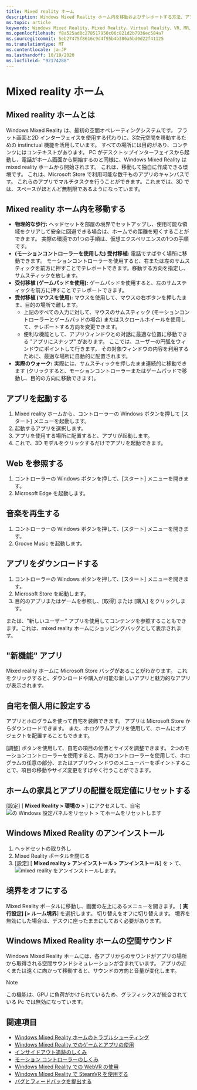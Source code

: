 ```yaml
---
title: Mixed reality ホーム
description: Windows Mixed Reality ホーム内を移動およびテレポートする方法、アプリとゲームを起動する方法、ホームをカスタマイズする方法、およびビジュアル、オーディオ、音声設定を変更する方法。
ms.topic: article
keywords: Windows Mixed Reality、Mixed Reality、Virtual Reality、VR、MR、Home、Navigate、Get、アプリ、ゲーム
ms.openlocfilehash: f8a525ad0c278517950c06c821d2b7936ec584a7
ms.sourcegitcommit: 5eb27475f8616c9d4f95b4b386a5bd0d22f41125
ms.translationtype: MT
ms.contentlocale: ja-JP
ms.lasthandoff: 10/19/2020
ms.locfileid: "92174288"
---
```

# <a name="your-mixed-reality-home"></a>Mixed reality ホーム

## <a name="what-is-the-mixed-reality-home"></a>Mixed reality ホームとは

Windows Mixed Reality は、最初の空間オペレーティングシステムです。 フラット画面と2D インターフェイスを使用する代わりに、3次元空間を移動するための instinctual 機能を活用しています。 すべての場所には目的があり、コンテンツにはコンテキストがあります。 PC がデスクトップインターフェイスから起動し、電話がホーム画面から開始するのと同様に、Windows Mixed Reality は mixed reality ホームから開始されます。 これは、移動して独自に作成できる環境です。 これは、Microsoft Store で利用可能な数千ものアプリのキャンバスです。 これらのアプリでマルチタスクを行うことができます。これまでは、3D では、スペースがほとんど無制限であるようになっています。

## <a name="move-through-the-mixed-reality-home"></a>Mixed reality ホーム内を移動する

* **物理的な歩行:** ヘッドセットを部屋の境界でセットアップし、使用可能な領域をクリアして安全に回避できる場合は、ホームでの距離を短くすることができます。 実際の環境での1つの手順は、仮想エクスペリエンスの1つの手順です。
* **(モーションコントローラーを使用した) 受付移植:** 電話ですばやく場所に移動できます。 モーションコントローラーを使用すると、右または左のサムスティックを前方に押すことでテレポートできます。移動する方向を指定し、サムスティックを放します。
* **受付移植 (ゲームパッドを使用):** ゲームパッドを使用すると、左のサムスティックを前方に押すことでテレポートできます。
* **受付移植 (マウスを使用):** マウスを使用して、マウスの右ボタンを押したまま、目的の場所で離します。
  * 上記のすべての入力に対して、マウスのサムスティック (モーションコントローラーとゲームパッドの場合) またはスクロールホイールを使用して、テレポートする方向を変更できます。
  * 便利な機能として、アプリウィンドウとの対話に最適な位置に移動できる "アプリにスナップ" があります。 ここでは、ユーザーの円弧をウィンドウにポイントして行きます。 その対象ウィンドウの内容を利用するために、最適な場所に自動的に配置されます。
* **実際のウォーク:** 実際には、サムスティックを押したまま連続的に移動できます (クリックすると、モーションコントローラーまたはゲームパッドで移動し、目的の方向に移動できます)。

## <a name="launch-an-app"></a>アプリを起動する

1. Mixed reality ホームから、コントローラーの Windows ボタンを押して [スタート] メニューを起動します。
2. 起動するアプリを選択します。
3. アプリを使用する場所に配置すると、アプリが起動します。
4. これで、3D モデルをクリックするだけでアプリを起動できます。

## <a name="browse-the-web"></a>Web を参照する

1. コントローラーの Windows ボタンを押して、[スタート] メニューを開きます。
2. Microsoft Edge を起動します。

## <a name="play-music"></a>音楽を再生する

1. コントローラーの Windows ボタンを押して、[スタート] メニューを開きます。
2. Groove Music を起動します。

## <a name="download-an-app"></a>アプリをダウンロードする

1. コントローラーの Windows ボタンを押して、[スタート] メニューを開きます。
2. Microsoft Store を起動します。
3. 目的のアプリまたはゲームを参照し、[取得] または [購入] をクリックします。

または、"新しいユーザー" アプリを使用してコンテンツを参照することもできます。これは、mixed reality ホームにショッピングバッグとして表示されます。

## <a name="what-is-the-new-for-you-app"></a>"新機能" アプリ

Mixed reality ホームに Microsoft Store バッグがあることがわかります。 これをクリックすると、ダウンロードや購入が可能な新しいアプリと魅力的なアプリが表示されます。

## <a name="personalize-my-home"></a>自宅を個人用に設定する

アプリとホログラムを使って自宅を装飾できます。 アプリは Microsoft Store からダウンロードできます。 また、ホログラムアプリを使用して、ホームにオブジェクトを配置することもできます。

[調整] ボタンを使用して、自宅の項目の位置とサイズを調整できます。 2つのモーションコントローラーを使用すると、両方のコントローラーを使用して、ホログラムの任意の部分、またはアプリウィンドウのメニューバーをポイントすることで、項目の移動やサイズ変更をすばやく行うことができます。

## <a name="reset-my-homes-furniture-and-app-placement-back-to-default"></a>ホームの家具とアプリの配置を既定値にリセットする

[設定] [ **Mixed Reality > 環境の >** ] にアクセスして、自宅 ![ の Windows 設定パネルをリセット > てホームをリセットします](images/1050px-environmentreset.png)

## <a name="uninstall-windows-mixed-reality"></a>Windows Mixed Reality のアンインストール

1. ヘッドセットの取り外し
2. Mixed Reality ポータルを閉じる
3. [設定] [ **Mixed reality > アンインストール > アンインストール**] を > て、 ![ mixed reality をアンインストールします。](images/1050px-uninstall2.png)

## <a name="turn-off-the-boundary"></a>境界をオフにする

Mixed Reality ポータルに移動し、画面の左上にあるメニューを開きます。 [ **実行設定] [> ルーム境界**] を選択します。 切り替えをオフに切り替えます。 境界を無効にした場合は、デスクに座ったままにしておく必要があります。

## <a name="spatial-sound-in-the-windows-mixed-reality-home"></a>Windows Mixed Reality ホームの空間サウンド

Windows Mixed Reality ホームには、各アプリからのサウンドがアプリの場所から取得される空間サウンドシミュレーションが含まれています。 アプリの近くまたは遠くに向かって移動すると、サウンドの方向と音量が変化します。 

> [!NOTE]
> この機能は、GPU に負荷がかけられているため、グラフィックスが統合されている Pc では無効になっています。

## <a name="see-also"></a>関連項目

* [Windows Mixed Reality ホームのトラブルシューティング](set-up-questions.md#my-controllers-arent-showing-in-my-windows-mixed-reality-home)
* [Windows Mixed Reality でのゲームとアプリの使用](using-games-and-apps-in-windows-mixed-reality.md)
* [インサイドアウト追跡のしくみ](tracking-system.md)
* [モーション コントローラーのしくみ](controllers-in-wmr.md)
* [Windows Mixed Reality での WebVR の使用](webvr.md)
* [Windows Mixed Reality で SteamVR を使用する](using-steamvr-with-windows-mixed-reality.md)
* [バグとフィードバックを提出する](filing-feedback.md)

